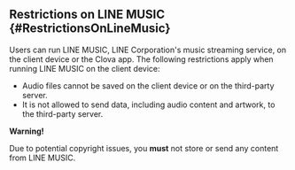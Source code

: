 ## Restrictions on LINE MUSIC {#RestrictionsOnLineMusic}

Users can run LINE MUSIC, LINE Corporation's music streaming service, on the client device or the Clova app. The following restrictions apply when running LINE MUSIC on the client device:

* Audio files cannot be saved on the client device or on the third-party server.
* It is not allowed to send data, including audio content and artwork, to the third-party server.

<div class="danger">
  <p><strong>Warning!</strong></p>
  <p>Due to potential copyright issues, you <strong>must</strong> not store or send any content from LINE MUSIC.</p>
</div>
